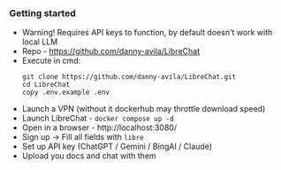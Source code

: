 ### Getting started
* Warning! Requires API keys to function, by default doesn't work with local LLM
* Repo - https://github.com/danny-avila/LibreChat
* Execute in cmd:
    ```
    git clone https://github.com/danny-avila/LibreChat.git
    cd LibreChat
    copy .env.example .env
    ```
* Launch a VPN (without it dockerhub may throttle download speed)
* Launch LibreChat - `docker compose up -d`
* Open in a browser - http://localhost:3080/
* Sign up -> Fill all fields with `libre`
* Set up API key (ChatGPT / Gemini / BingAI / Claude)
* Upload you docs and chat with them
